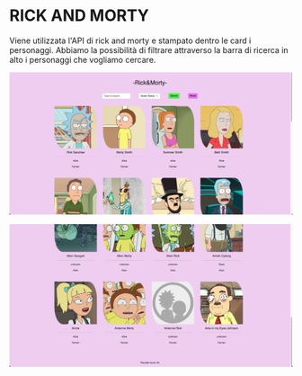# RICK AND MORTY

Viene utilizzata l'API di rick and morty e stampato dentro le card i personaggi. Abbiamo la possibilità di filtrare attraverso la barra di ricerca in alto i personaggi che vogliamo cercare.

<p align="center"><img src="img_project/img_top.png" width="800" alt="Laravel Logo"></p>

<p align="center"><img src="img_project/img_bottom.png" width="800" alt="Laravel Logo"></p>